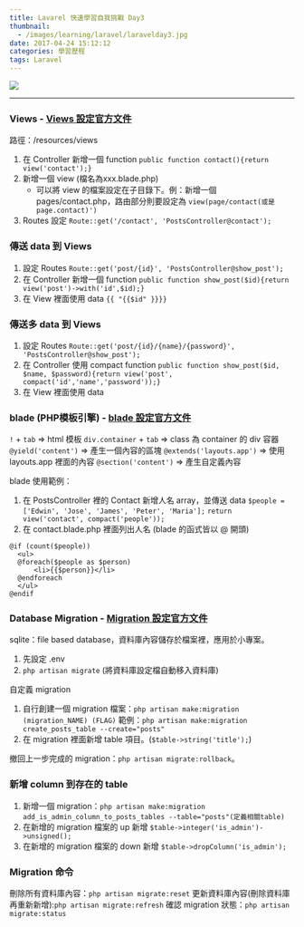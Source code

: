 ```yaml
---
title: Lavarel 快速學習自我挑戰 Day3
thumbnail:
  - /images/learning/laravel/laravelday3.jpg
date: 2017-04-24 15:12:12
categories: 學習歷程
tags: Laravel
---
```

<img src="/images/learning/laravel/laravelday3.jpg">

***
### Views - [Views 設定官方文件](https://laravel.com/docs/5.2/views)
路徑：/resources/views
1. 在 Controller 新增一個 function
`public function contact(){return view('contact');}`
2. 新增一個 view (檔名為xxx.blade.php)
    - 可以將 view 的檔案設定在子目錄下。例：新增一個 pages/contact.php，路由部分則要設定為 `view(page/contact(或是page.contact)')`
3. Routes 設定
`Route::get('/contact', 'PostsController@contact');`

### 傳送 data 到 Views
1. 設定 Routes
`Route::get('post/{id}', 'PostsController@show_post');`
2. 在 Controller 新增一個 function
`public function show_post($id){return view('post')->with('id',$id);}`
3. 在 View 裡面使用 data `{{ "{{$id" }}}}`

### 傳送多 data 到 Views
1. 設定 Routes
`Route::get('post/{id}/{name}/{password}', 'PostsController@show_post');`
2. 在 Controller 使用 compact function
`public function show_post($id, $name, $password){return view('post', compact('id','name','password'));}`
3. 在 View 裡面使用 data

### blade (PHP模板引擎) - [blade 設定官方文件](https://laravel.com/docs/5.2/blade)
`!` + `tab` => html 模板
`div.container` + `tab` => class 為 container 的 div 容器
`@yield('content')` => 產生一個內容的區塊
`@extends('layouts.app')` => 使用 layouts.app 裡面的內容
`@section('content')` => 產生自定義內容

blade 使用範例：
1. 在 PostsController 裡的 Contact 新增人名 array，並傳送 data
`$people = ['Edwin', 'Jose', 'James', 'Peter', 'Maria'];`
`return view('contact', compact('people'));`
2. 在 contact.blade.php 裡面列出人名 (blade 的函式皆以 @ 開頭)
```
@if (count($people))
  <ul>
  @foreach($people as $person)
      <li>{{$person}}</li>
  @endforeach
  </ul>
@endif
```

### Database Migration - [Migration 設定官方文件](https://laravel.com/docs/5.2/migrations)
sqlite：file based database，資料庫內容儲存於檔案裡，應用於小專案。
1. 先設定 .env
2. `php artisan migrate` (將資料庫設定檔自動移入資料庫)

自定義 migration
1. 自行創建一個 migration 檔案：`php artisan make:migration (migration_NAME) (FLAG)`
範例：`php artisan make:migration create_posts_table --create="posts"`
2. 在 migration 裡面新增 table 項目。(`$table->string('title');`)

撤回上一步完成的 migration：`php artisan migrate:rollback`。

### 新增 column 到存在的 table
1. 新增一個 migration：`php artisan make:migration add_is_admin_column_to_posts_tables --table="posts"(定義相關table)`
2. 在新增的 migration 檔案的 up 新增 `$table->integer('is_admin')->unsigned();`
3. 在新增的 migration 檔案的 down 新增 `$table->dropColumn('is_admin');`

### Migration 命令
刪除所有資料庫內容：`php artisan migrate:reset`
更新資料庫內容(刪除資料庫再重新新增):`php artisan migrate:refresh`
確認 migration 狀態：`php artisan migrate:status`